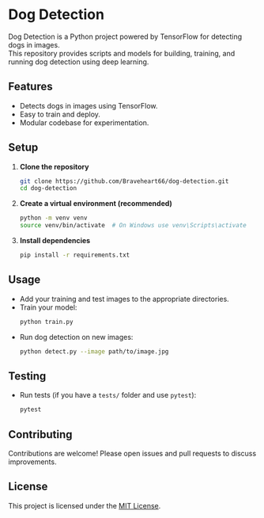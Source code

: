 # Dog Detection

Dog Detection is a Python project powered by TensorFlow for detecting dogs in images.  
This repository provides scripts and models for building, training, and running dog detection using deep learning.

## Features

- Detects dogs in images using TensorFlow.
- Easy to train and deploy.
- Modular codebase for experimentation.

## Setup

1. **Clone the repository**
    ```bash
    git clone https://github.com/Braveheart66/dog-detection.git
    cd dog-detection
    ```
2. **Create a virtual environment (recommended)**
    ```bash
    python -m venv venv
    source venv/bin/activate  # On Windows use venv\Scripts\activate
    ```
3. **Install dependencies**
    ```bash
    pip install -r requirements.txt
    ```

## Usage

- Add your training and test images to the appropriate directories.
- Train your model:
    ```bash
    python train.py
    ```
- Run dog detection on new images:
    ```bash
    python detect.py --image path/to/image.jpg
    ```

## Testing

- Run tests (if you have a `tests/` folder and use `pytest`):
    ```bash
    pytest
    ```

## Contributing

Contributions are welcome! Please open issues and pull requests to discuss improvements.

## License

This project is licensed under the [MIT License](LICENSE).
